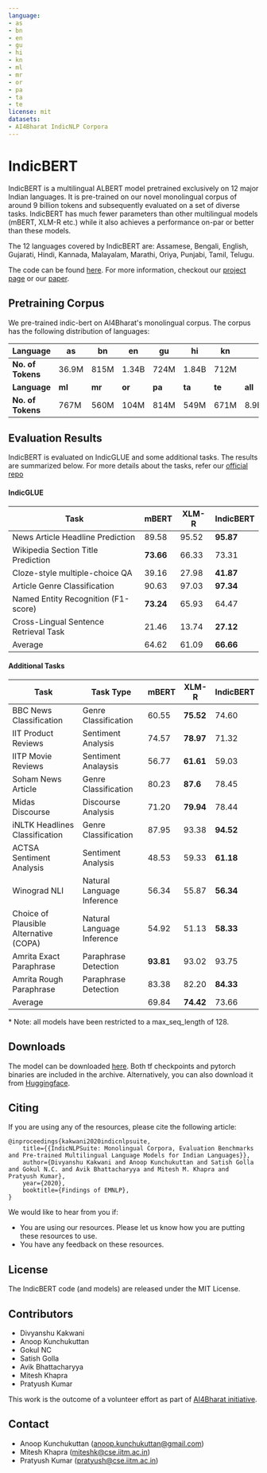 ```yaml
---
language: 
- as
- bn
- en
- gu
- hi
- kn
- ml
- mr
- or
- pa
- ta
- te
license: mit
datasets:
- AI4Bharat IndicNLP Corpora
---
```


# IndicBERT

IndicBERT is a multilingual ALBERT model pretrained exclusively on 12 major Indian languages. It is pre-trained on our novel monolingual corpus of around 9 billion tokens and subsequently evaluated on a set of diverse tasks. IndicBERT has much fewer parameters than other multilingual models (mBERT, XLM-R etc.) while it also achieves a performance on-par or better than these models.

The 12 languages covered by IndicBERT are: Assamese, Bengali, English, Gujarati, Hindi, Kannada, Malayalam, Marathi, Oriya, Punjabi, Tamil, Telugu.

The code can be found [here](https://github.com/divkakwani/indic-bert). For more information, checkout our [project page](https://indicnlp.ai4bharat.org/) or our [paper](https://indicnlp.ai4bharat.org/papers/arxiv2020_indicnlp_corpus.pdf).



## Pretraining Corpus

We pre-trained indic-bert on AI4Bharat's monolingual corpus. The corpus has the following distribution of languages:


| Language          | as     | bn     | en     | gu     | hi     | kn     |         |
| ----------------- | ------ | ------ | ------ | ------ | ------ | ------ | ------- |
| **No. of Tokens** | 36.9M  | 815M   | 1.34B  | 724M   | 1.84B  | 712M   |         |
| **Language**      | **ml** | **mr** | **or** | **pa** | **ta** | **te** | **all** |
| **No. of Tokens** | 767M   | 560M   | 104M   | 814M   | 549M   | 671M   | 8.9B    |



## Evaluation Results

IndicBERT is evaluated on IndicGLUE and some additional tasks. The results are summarized below. For more details about the tasks, refer our [official repo](https://github.com/divkakwani/indic-bert)

#### IndicGLUE

Task | mBERT | XLM-R | IndicBERT
-----| ----- | ----- | ------ 
News Article Headline Prediction | 89.58 | 95.52 | **95.87** 
Wikipedia Section Title Prediction| **73.66** | 66.33 | 73.31 
Cloze-style multiple-choice QA | 39.16 | 27.98 | **41.87** 
Article Genre Classification | 90.63 | 97.03 | **97.34** 
Named Entity Recognition (F1-score) | **73.24** | 65.93 | 64.47 
Cross-Lingual Sentence Retrieval Task | 21.46 | 13.74 | **27.12** 
Average | 64.62 | 61.09 | **66.66** 

#### Additional Tasks


Task | Task Type | mBERT | XLM-R | IndicBERT 
-----| ----- | ----- | ------ | ----- 
BBC News Classification | Genre Classification | 60.55 | **75.52** | 74.60 
IIT Product Reviews | Sentiment Analysis | 74.57 | **78.97** | 71.32 
IITP Movie Reviews | Sentiment Analaysis | 56.77 | **61.61** | 59.03 
Soham News Article | Genre Classification | 80.23 | **87.6** | 78.45 
Midas Discourse | Discourse Analysis | 71.20 | **79.94** | 78.44 
iNLTK Headlines Classification | Genre Classification | 87.95 | 93.38 | **94.52** 
ACTSA Sentiment Analysis | Sentiment Analysis | 48.53 | 59.33 | **61.18** 
Winograd NLI | Natural Language Inference | 56.34 | 55.87 | **56.34** 
Choice of Plausible Alternative (COPA) | Natural Language Inference | 54.92 | 51.13 | **58.33** 
Amrita Exact Paraphrase | Paraphrase Detection | **93.81** | 93.02 | 93.75 
Amrita Rough Paraphrase | Paraphrase Detection | 83.38 | 82.20 | **84.33** 
Average |  |  69.84 | **74.42** | 73.66 


\* Note: all models have been restricted to a max_seq_length of 128.



## Downloads

The model can be downloaded [here](https://storage.googleapis.com/ai4bharat-public-indic-nlp-corpora/models/indic-bert-v1.tar.gz). Both tf checkpoints and pytorch binaries are included in the archive. Alternatively, you can also download it from [Huggingface](https://huggingface.co/ai4bharat/indic-bert).



## Citing

If you are using any of the resources, please cite the following article:

```
@inproceedings{kakwani2020indicnlpsuite,
    title={{IndicNLPSuite: Monolingual Corpora, Evaluation Benchmarks and Pre-trained Multilingual Language Models for Indian Languages}},
    author={Divyanshu Kakwani and Anoop Kunchukuttan and Satish Golla and Gokul N.C. and Avik Bhattacharyya and Mitesh M. Khapra and Pratyush Kumar},
    year={2020},
    booktitle={Findings of EMNLP},
}
```

We would like to hear from you if:

- You are using our resources. Please let us know how you are putting these resources to use.
- You have any feedback on these resources.



## License

The IndicBERT code (and models) are released under the MIT License.

## Contributors

- Divyanshu Kakwani
- Anoop Kunchukuttan
- Gokul NC
- Satish Golla
- Avik Bhattacharyya
- Mitesh Khapra
- Pratyush Kumar

This work is the outcome of a volunteer effort as part of [AI4Bharat initiative](https://ai4bharat.org).



## Contact

- Anoop Kunchukuttan ([anoop.kunchukuttan@gmail.com](mailto:anoop.kunchukuttan@gmail.com))
- Mitesh Khapra ([miteshk@cse.iitm.ac.in](mailto:miteshk@cse.iitm.ac.in))
- Pratyush Kumar ([pratyush@cse.iitm.ac.in](mailto:pratyush@cse.iitm.ac.in))
